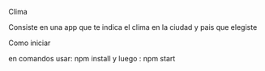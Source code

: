 Clima

Consiste en una app que te indica el clima en la ciudad y pais que elegiste

Como iniciar

en comandos usar: npm install
y luego :         npm start

